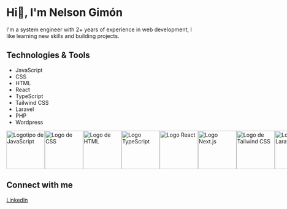 # Hi👋, I'm Nelson Gimón

I'm a system engineer with 2+ years of experience in web development, I like learning new skills and building projects.


## Technologies & Tools

- JavaScript
- CSS
- HTML
- React
- TypeScript
- Tailwind CSS
- Laravel
- PHP
- Wordpress

<div style="display: flex; justify-content: space-around;">
  <img src="https://iili.io/HSHxmH7.png" alt="Logotipo de JavaScript" width="100">
  <img src="https://upload.wikimedia.org/wikipedia/commons/d/d5/CSS3_logo_and_wordmark.svg" alt="Logo de CSS" width="100">
  <img src="https://upload.wikimedia.org/wikipedia/commons/6/61/HTML5_logo_and_wordmark.svg" alt="Logo de HTML" width="100">
  <img src="https://iili.io/HSHxW91.png" alt="Logo TypeScript" width="100">
  <img src="https://iili.io/HSHxNoJ.png" alt="Logo React" width="100">
  <img src="https://iili.io/HSHxg9t.png" alt="Logo Next.js" width="100">
  <img src="https://upload.wikimedia.org/wikipedia/commons/4/46/Tailwind_CSS_logo.svg" alt="Logo de Tailwind CSS" width="100">
  <img src="https://iili.io/HSHx6ts.png" alt="Logo Laravel" width="100">
  <img src="https://iili.io/HSHoWQf.png alt="PHP LOGO" width="100">
</div>




## Connect with me

[LinkedIn](https://www.linkedin.com/in/nelson-gimon/)
